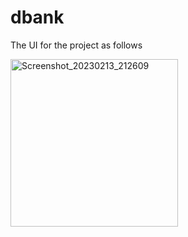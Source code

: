 # dbank

The UI for the project as follows

<img width="268" alt="Screenshot_20230213_212609" src="https://user-images.githubusercontent.com/96490105/218514301-15225b05-8467-4001-86a8-7f4505172465.png">
